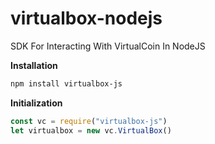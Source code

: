 # virtualbox-nodejs
SDK For Interacting With VirtualCoin In NodeJS

**Installation**
```bash
npm install virtualbox-js
```

**Initialization**
```javascript
const vc = require("virtualbox-js")
let virtualbox = new vc.VirtualBox()
```
